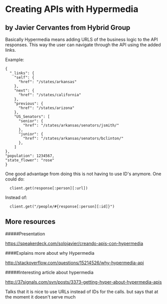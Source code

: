 Creating APIs with Hypermedia
========
by Javier Cervantes from Hybrid Group
--------

Basically Hypermedia means adding URLS of the business logic to the API responses.
This way the user can navigate through the API using the added links.

Example:

    {
      "_links": {
        "self": {
          "href": "/states/arkansas"
        },
        "next": {
          "href": "/states/california"
        },
        "previous": {
          "href": "/states/arizona"
        },       
        "US_Senators": [
          "senior": {
            "href": "/states/arkansas/senators/jsmith/"
          },
          "junior": {
            "href": "/states/arkansas/senators/bclinton/"
          },
        ]
    },
    "population": 1234567,
    "state_flower": "rose"
    }

One good advantage from doing this is not having to use ID's anymore. One could do:

      client.get(response[:person][:url])
      
Instead of:

      client.get("/people/#{response[:person][:id]}")

More resources
----------

#####Presentation

https://speakerdeck.com/solojavier/creando-apis-con-hypermedia

####Explains more about why Hypermedia

http://stackoverflow.com/questions/15214526/why-hypermedia-api


#####Interesting article about hypermedia

http://37signals.com/svn/posts/3373-getting-hyper-about-hypermedia-apis

Talks that it is nice to use URLs instead of IDs for the calls. but says that at the moment it doesn't serve much




